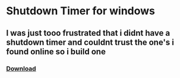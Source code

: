 # Shutdown Timer for windows
## I was just tooo frustrated that i didnt have a shutdown timer and couldnt trust the one's i found online so i build one

### [Download](https://github.com/rakshith111/Shutdown-timer/releases/tag/Shutdown)
